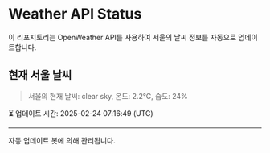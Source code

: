
# Weather API Status

이 리포지토리는 OpenWeather API를 사용하여 서울의 날씨 정보를 자동으로 업데이트합니다.

## 현재 서울 날씨
> 서울의 현재 날씨: clear sky, 온도: 2.2°C, 습도: 24%

⏳ 업데이트 시간: 2025-02-24 07:16:49 (UTC)

---
자동 업데이트 봇에 의해 관리됩니다.
